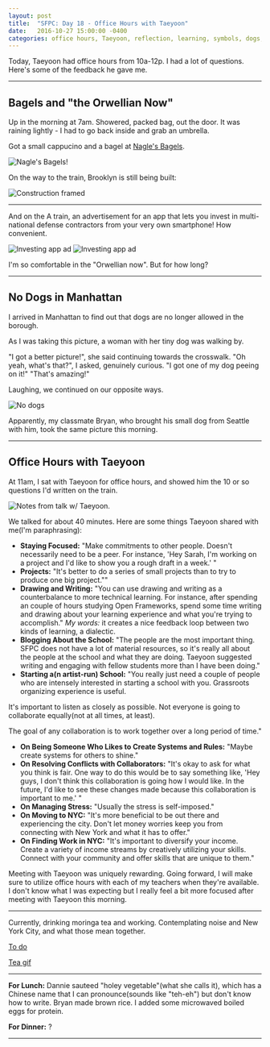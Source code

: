 ```yaml
---
layout: post
title:  "SFPC: Day 18 - Office Hours with Taeyoon"
date:   2016-10-27 15:00:00 -0400
categories: office hours, Taeyoon, reflection, learning, symbols, dogs, Bryan
---
```


Today, Taeyoon had office hours from 10a-12p. I had a lot of questions. Here's some of the feedback he gave me.

-----

<h2>Bagels and "the Orwellian Now"</h2>

Up in the morning at 7am. Showered, packed bag, out the door. It was raining lightly - I had to go back inside and grab an umbrella.

Got a small cappucino and a bagel at [Nagle's Bagels](www.naglesbagels.nyc).

![Nagle's Bagels!](/images/IMG_5027.jpg)

On the way to the train, Brooklyn is still being built:

![Construction framed](/images/IMG_5028.jpg)

---

And on the A train, an advertisement for an app that lets you invest in multi-national defense contractors from your very own smartphone! How convenient.

![Investing app ad](/images/IMG_5029.jpg)
![Investing app ad](/images/IMG_5030.jpg)

I'm so comfortable in the "Orwellian now". But for how long?

-----

<h2>No Dogs in Manhattan</h2>

I arrived in Manhattan to find out that dogs are no longer allowed in the borough.

As I was taking this picture, a woman with her tiny dog was walking by.

"I got a better picture!", she said continuing towards the crosswalk.
"Oh yeah, what's that?", I asked, genuinely curious.
"I got one of my dog peeing on it!"
"That's amazing!"

Laughing, we continued on our opposite ways.

![No dogs](/images/IMG_5032.jpg)

Apparently, my classmate Bryan, who brought his small dog from Seattle with him, took the same picture this morning.

-----

<h2>Office Hours with Taeyoon</h2>

At 11am, I sat with Taeyoon for office hours, and showed him the 10 or so questions I'd written on the train.

![Notes from talk w/ Taeyoon.](/images/IMG_5037.jpg)

We talked for about 40 minutes. Here are some things Taeyoon shared with me(I'm paraphrasing):

- **Staying Focused:** "Make commitments to other people. Doesn't necessarily need to be a peer. For instance, 'Hey Sarah, I'm working on a project and I'd like to show you a rough draft in a week.' "
- **Projects:** "It's better to do a series of small projects than to try to produce one big project.""
- **Drawing and Writing:** "You can use drawing and writing as a counterbalance to more technical learning. For instance, after spending an couple of hours studying Open Frameworks, spend some time writing and drawing about your learning experience and what you're trying to accomplish." *My words:* it creates a nice feedback loop between two kinds of learning, a dialectic.
- **Blogging About the School:** "The people are the most important thing. SFPC does not have a lot of material resources, so it's really all about the people at the school and what they are doing. Taeyoon suggested writing and engaging with fellow students more than I have been doing."
- **Starting a(n artist-run) School:** "You really just need a couple of people who are intensely interested in starting a school with you. Grassroots organizing experience is useful.

It's important to listen as closely as possible. Not everyone is going to collaborate equally(not at all times, at least).

The goal of any collaboration is to work together over a long period of time."
- **On Being Someone Who Likes to Create Systems and Rules:** "Maybe create systems for others to shine."
- **On Resolving Conflicts with Collaborators:** "It's okay to ask for what you think is fair. One way to do this would be to say something like, 'Hey guys, I don't think this collaboration is going how I would like. In the future, I'd like to see these changes made because this collaboration is important to me.' "
- **On Managing Stress:** "Usually the stress is self-imposed."
- **On Moving to NYC:** "It's more beneficial to be out there and experiencing the city. Don't let money worries keep you from connecting with New York and what it has to offer."
- **On Finding Work in NYC:** "It's important to diversify your income. Create a variety of income streams by creatively utilizing your skills. Connect with your community and offer skills that are unique to them."

Meeting with Taeyoon was uniquely rewarding. Going forward, I will make sure to utilize office hours with each of my teachers when they're available. I don't know what I was expecting but I really feel a bit more focused after meeting with Taeyoon this morning.

-----

Currently, drinking moringa tea and working. Contemplating noise and New York City, and what those mean together.

[To do](/images/102716_todo.png)

[Tea gif](/images/IMG_5041.gif)

-----

**For Lunch:** Dannie sauteed "holey vegetable"(what she calls it), which has a Chinese name that I can pronounce(sounds like "teh-eh") but don't know how to write. Bryan made brown rice. I added some microwaved boiled eggs for protein.

**For Dinner:** ?

-----
